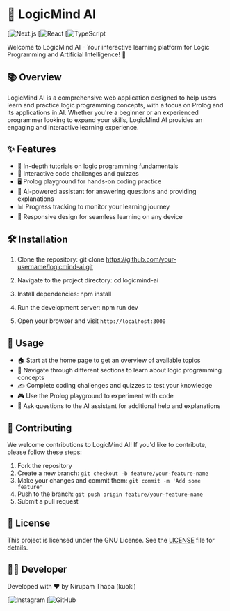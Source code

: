# 🧠 LogicMind AI

[![Next.js](https://nextjs.org/)
[![React](https://reactjs.org/)
[![TypeScript](https://www.typescriptlang.org/)

Welcome to LogicMind AI - Your interactive learning platform for Logic Programming and Artificial Intelligence! 🚀

## 📚 Overview

LogicMind AI is a comprehensive web application designed to help users learn and practice logic programming concepts, with a focus on Prolog and its applications in AI. Whether you're a beginner or an experienced programmer looking to expand your skills, LogicMind AI provides an engaging and interactive learning experience.

## ✨ Features

- 📖 In-depth tutorials on logic programming fundamentals
- 🧩 Interactive code challenges and quizzes
- 🖥️ Prolog playground for hands-on coding practice
- 🤖 AI-powered assistant for answering questions and providing explanations
- 📊 Progress tracking to monitor your learning journey
- 📱 Responsive design for seamless learning on any device

## 🛠️ Installation

1. Clone the repository: git clone https://github.com/your-username/logicmind-ai.git

2. Navigate to the project directory: cd logicmind-ai

3. Install dependencies: npm install
 
4. Run the development server: npm run dev

5. Open your browser and visit `http://localhost:3000`

## 🚀 Usage

- 🏠 Start at the home page to get an overview of available topics
- 📘 Navigate through different sections to learn about logic programming concepts
- ✍️ Complete coding challenges and quizzes to test your knowledge
- 🎮 Use the Prolog playground to experiment with code
- 🤔 Ask questions to the AI assistant for additional help and explanations

## 🤝 Contributing

We welcome contributions to LogicMind AI! If you'd like to contribute, please follow these steps:

1. Fork the repository
2. Create a new branch: `git checkout -b feature/your-feature-name`
3. Make your changes and commit them: `git commit -m 'Add some feature'`
4. Push to the branch: `git push origin feature/your-feature-name`
5. Submit a pull request

## 📄 License

This project is licensed under the GNU License. See the [LICENSE](LICENSE) file for details.

## 👨‍💻 Developer

Developed with ❤️ by Nirupam Thapa (kuoki)

[![Instagram](https://instagram.com/_kuoki/)
[![GitHub](https://github.com/kuokiii)
